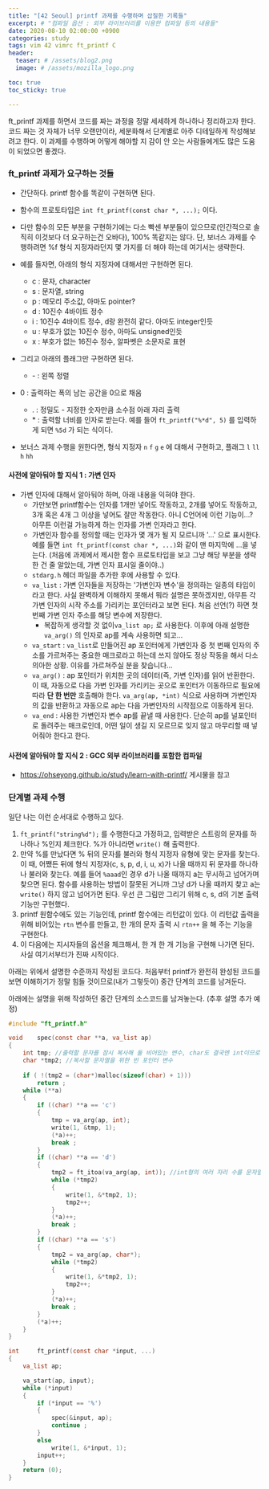 ```yaml
---
title: "[42 Seoul] printf 과제를 수행하며 삽질한 기록들"
excerpt: # "컴파일 옵션 : 외부 라이브러리를 이용한 컴파일 등의 내용들"
date: 2020-08-10 02:00:00 +0900
categories: study
tags: vim 42 vimrc ft_printf C
header:
  teaser: # /assets/blog2.png
  image: # /assets/mozilla_logo.png 

toc: true  
toc_sticky: true 

---
```


ft_printf 과제를 하면서 코드를 짜는 과정을 정말 세세하게 하나하나 정리하고자 한다. 코드 짜는 것 자체가 너무 오랜만이라, 세분화해서 단계별로 아주 디테일하게 작성해보려고 한다. 이 과제를 수행하며 어떻게 해야할 지 감이 안 오는 사람들에게도 많은 도움이 되었으면 좋겠다.



### ft_printf 과제가 요구하는 것들

- 간단하다. printf 함수를 똑같이 구현하면 된다.
- 함수의 프로토타입은 `int ft_printf(const char *, ...);` 이다.
- 다만 함수의 모든 부분을 구현하기에는 다소 빡센 부분들이 있으므로(인간적으로 솔직히 이것보다 더 요구하는건 오바다), 100% 똑같지는 않다. 단, 보너스 과제를 수행하려면 %f 형식 지정자라던지 몇 가지를 더 해야 하는데 여기서는 생략한다.
- 예를 들자면, 아래의 형식 지정자에 대해서만 구현하면 된다.

  - c : 문자, character
  - s : 문자열, string
  - p : 메모리 주소값, 아마도 pointer?
  - d : 10진수 4바이트 정수
  - i : 10진수 4바이트 정수, d랑 완전히 같다. 아마도 integer인듯
  - u : 부호가 없는 10진수 정수, 아마도 unsigned인듯
  - x : 부호가 없는 16진수 정수, 알파벳은 소문자로 표현
- 그리고 아래의 플래그만 구현하면 된다.

  - \-  : 왼쪽 정렬
- 0 : 출력하는 폭의 남는 공간을 0으로 채움
  - .  : 정밀도 - 지정한 숫자만큼 소수점 아래 자리 출력
  - \* : 출력할 너비를 인자로 받는다.
    예를 들어 `ft_printf("%*d", 5)` 를 입력하게 되면 `%5d` 가 되는 식이다.
- 보너스 과제 수행을 원한다면, 형식 지정자 `n` `f` `g` `e` 에 대해서 구현하고, 플래그  `l` `ll` `h` `hh` 



#### 사전에 알아둬야 할 지식 1 : 가변 인자

- 가변 인자에 대해서 알아둬야 하며, 아래 내용을 익혀야 한다.
  - 가만보면 printf함수는 인자를 1개만 넣어도 작동하고, 2개를 넣어도 작동하고, 3개 혹은 4개 그 이상을 넣어도 잘만 작동한다. 아니 C언어에 이런 기능이...? 아무튼 이런걸 가능하게 하는 인자를 가변 인자라고 한다.
  - 가변인자 함수를 정의할 때는 인자가 몇 개가 될 지 모르니까 '...' 으로 표시한다. 예를 들면 `int ft_printf(const char *, ...)`와 같이 맨 마지막에 ...을 넣는다. (처음에 과제에서 제시한 함수 프로토타입을 보고 그냥 해당 부분을 생략한 건 줄 알았는데, 가변 인자 표시일 줄이야..)
  - `stdarg.h` 헤더 파일을 추가한 후에 사용할 수 있다.
  - `va_list` : 가변 인자들을 저장하는 '가변인자 변수'을 정의하는 일종의 타입이라고 한다. 사실 완벽하게 이해하지 못해서 뭐라 설명은 못하겠지만, 아무튼 각 가변 인자의 시작 주소를 가리키는 포인터라고 보면 된다. 처음 선언(?) 하면 첫 번째 가변 인자 주소를 해당 변수에 저장한다.
    - 복잡하게 생각할 것 없이`va_list ap;` 로 사용한다. 이후에 아래 설명한 `va_arg()` 의 인자로 ap를 계속 사용하면 되고...
  - `va_start` : `va_list`로 만들어진 ap 포인터에게 가변인자 중 첫 번째 인자의 주소를 가르쳐주는 중요한 매크로라고 하는데 쓰지 않아도 정상 작동을 해서 다소 의아한 상황. 이유를 가르쳐주실 분을 찾습니다... 
  - `va_arg()` : ap 포인터가 위치한 곳의 데이터(즉, 가변 인자)를 읽어 반환한다. 이 때, 자동으로 다음 가변 인자를 가리키는 곳으로 포인터가 이동하므로 필요에 따라 **단 한 번만** 호출해야 한다. `va_arg(ap, *int)` 식으로 사용하며 가변인자의 값을 반환하고 자동으로 ap는 다음 가변인자의 시작점으로 이동하게 된다.
  - `va_end` : 사용한 가변인자 변수 ap를 끝낼 때 사용한다. 단순히 ap를 널포인터로 돌려주는 매크로인데, 어떤 일이 생길 지 모르므로 잊지 않고 마무리할 때 넣어줘야 한다고 한다.

#### 사전에 알아둬야 할 지식 2 : GCC 외부 라이브러리를 포함한 컴파일

- https://ohseyong.github.io/study/learn-with-printf/ 게시물을 참고

### 단계별 과제 수행 

일단 나는 이런 순서대로 수행하고 있다. 

1. `ft_printf("string%d");` 를 수행한다고 가정하고, 입력받은 스트링의 문자를 하나하나 %인지 체크한다. %가 아니라면 `write()` 해 출력한다.
2. 만약 %를 만났다면 % 뒤의 문자를 불러와 형식 지정자 유형에 맞는 문자를 찾는다. 이 때, 어쨌든 뒤에 형식 지정자(c, s, p, d, i, u, x)가 나올 때까지 뒤 문자를 하나하나 불러와 찾는다. 예를 들어 `%aaad`인 경우 d가 나올 때까지 a는 무시하고 넘어가며 찾으면 된다. 함수를 사용하는 방법이 잘못된 거니까 그냥 d가 나올 때까지 찾고 a는 `write()`  하지 않고 넘어가면 된다. 우선 큰 그림만 그리기 위해 c, s, d의 기본 출력 기능만 구현했다.
3. printf 원함수에도 있는 기능인데, printf 함수에는 리턴값이 있다. 이 리턴값 출력을 위해 비어있는 `rtn` 변수를 만들고, 한 개의 문자 출력 시 `rtn++` 을 해 주는 기능을 구현한다.
4. 이 다음에는 지시자들의 옵션을 체크해서, 한 개 한 개 기능을 구현해 나가면 된다. 사실 여기서부터가 진짜 시작이다. 



아래는 위에서 설명한 수준까지 작성된 코드다. 처음부터 printf가 완전히 완성된 코드를 보면 이해하기가 정말 힘들 것이므로(내가 그렇듯이) 중간 단계의 코드를 남겨둔다.



아래에는 설명을 위해 작성하던 중간 단계의 소스코드를 남겨놓는다. (추후 설명 추가 예정)

```c
#include "ft_printf.h"

void	spec(const char **a, va_list ap)
{
	int tmp; //출력할 문자를 잠시 복사해 둘 비어있는 변수, char도 결국엔 int이므로 int형으로 선언해도 된다.
	char *tmp2; //복사할 문자열을 위한 빈 포인터 변수
	
	if ( !(tmp2 = (char*)malloc(sizeof(char) + 1)))
		return ;
	while (**a)
	{
		if ((char) **a == 'c')
		{
			tmp = va_arg(ap, int);
			write(1, &tmp, 1);
			(*a)++;
			break ;
		}
		if ((char) **a == 'd')
		{
			tmp2 = ft_itoa(va_arg(ap, int)); //int형의 여러 자리 수를 문자열로 변환하여 출력할 수 있게끔 복사해 둔다.
			while (*tmp2)
			{
				write(1, &*tmp2, 1);
				tmp2++;
			}
			(*a)++;
			break ;
		}
		if ((char) **a == 's')
		{
			tmp2 = va_arg(ap, char*);
			while (*tmp2)
			{
				write(1, &*tmp2, 1);
				tmp2++;
			}
			(*a)++;
			break ;
		}
		(*a)++;
	}
}

int		ft_printf(const char *input, ...)
{
	va_list ap;

	va_start(ap, input); 
	while (*input)
	{
		if (*input == '%')
		{
			spec(&input, ap);
			continue ;
		}
		else
			write(1, &*input, 1);
		input++;
	}
	return (0);
}
```

